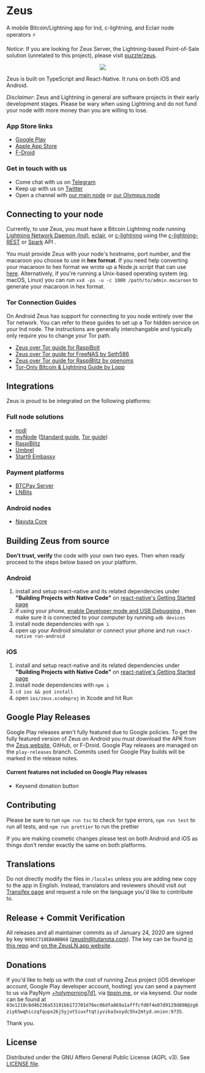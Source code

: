 # Zeus
A mobile Bitcoin/Lightning app for lnd, c-lightning, and Eclair node operators ⚡️

*Notice*: If you are looking for Zeus Server, the Lightning-based Point-of-Sale solution (unrelated to this project), please visit [puzzle/zeus](https://github.com/puzzle/zeus).

<p align="center"><img src="https://user-images.githubusercontent.com/47701173/55770407-2e2c8b00-5a52-11e9-933f-2819eb138c7d.png"></p>



Zeus is built on TypeScript and React-Native. It runs on both iOS and Android.

*Disclaimer*: Zeus and Lightning in general are software projects in their early development stages. Please be wary when using Lightning and do not fund your node with more money than you are willing to lose.

### App Store links
* [Google Play](https://play.google.com/store/apps/details?id=app.zeusln.zeus)
* [Apple App Store](https://apps.apple.com/us/app/zeus-ln/id1456038895)
* [F-Droid](https://f-droid.org/packages/app.zeusln.zeus/)

### Get in touch with us
* Come chat with us on
[Telegram](https://t.me/zeusLN)
* Keep up with us on
[Twitter](https://twitter.com/ZeusLN)
* Open a channel with
[our main node](https://1ml.com/node/03e1210c8d4b236a53191bb172701d76ec06dfa869a1afffcfd8f4e07d9129d898) or [our Olympus node](https://1ml.com/node/02c2d8e5f8220c99d92f4fe808e7c5332d33d146db3e63a50f03663addfaa5a8df)

## Connecting to your node

Currently, to use Zeus, you must have a Bitcoin Lightning node running
[Lightning Network Daemon (lnd)](https://github.com/LightningNetwork/lnd), [eclair](https://github.com/ACINQ/eclair), or [c-lightning](https://github.com/ElementsProject/lightning) using the [c-lightning-REST](https://github.com/Ride-The-Lightning/c-lightning-REST/) or [Spark](https://github.com/shesek/spark-wallet#server-installation) API .

You must provide Zeus with your node's hostname, port number, and the macaroon you choose to use in **hex format**. If you need help converting your macaroon to hex format we wrote up a Node.js script that can use
[here](https://github.com/ZeusLN/lnd-hex-macaroon-generator/). Alternatively, if you're running a Unix-based operating system (eg. macOS, Linux) you can run `xxd -ps -u -c 1000 /path/to/admin.macaroon` to generate your macaroon in hex format.

### Tor Connection Guides

On Android Zeus has support for connecting to you node entirely over the Tor network. You can refer to these guides to set up a Tor hidden service on your lnd node. The instructions are generally interchangable and typically only require you to change your Tor path.

* [Zeus over Tor guide for RaspiBolt](https://stadicus.github.io/RaspiBolt/raspibolt_72_zeus-over-tor.html)
* [Zeus over Tor guide for FreeNAS by Seth586](https://github.com/seth586/guides/blob/master/FreeNAS/wallets/zeusln.md)
* [Zeus over Tor guide for RaspiBlitz by openoms](https://github.com/openoms/bitcoin-tutorials/blob/master/Zeus_to_RaspiBlitz_through_Tor.md)
* [Tor-Only Bitcoin & Lightning Guide by Lopp](https://blog.lopp.net/tor-only-bitcoin-lightning-guide/)

## Integrations

Zeus is proud to be integrated on the following platforms:

### Full node solutions
* [nodl](https://www.nodl.it/)
* [myNode](https://mynodebtc.com/) ([Standard guide](https://mynodebtc.com/guide/zeus), [Tor guide](https://mynodebtc.com/guide/zeus_tor))
* [RaspiBlitz](https://github.com/rootzoll/raspiblitz)
* [Umbrel](https://getumbrel.com/)
* [Start9 Embassy](https://start9.com/)

### Payment platforms
* [BTCPay Server](https://btcpayserver.org/)
* [LNBits](https://lnbits.com/)

### Android nodes
* [Nayuta Core](https://nayuta.co/core/)

## Building Zeus from source

**Don't trust, verify** the code with your own two eyes. Then when ready proceed to the steps below based on your platform.

### Android
1. install and setup react-native and its related dependencies under **"Building Projects with Native Code"** on
[react-native's Getting Started page](https://facebook.github.io/react-native/docs/getting-started.html)
2. if using your phone,
[enable Developer mode and USB Debugging](https://developer.android.com/studio/debug/dev-options)
, then make sure it is connected to your computer by running `adb devices`
3. install node dependencies with `npm i`
4. open up your Android simulator or connect your phone and run `react-native run-android`

### iOS
1. install and setup react-native and its related dependencies under **"Building Projects with Native Code"** on
[react-native's Getting Started page](https://facebook.github.io/react-native/docs/getting-started.html)
2. install node dependencies with `npm i`
3. `cd ios && pod install`
4. open `ios/zeus.xcodeproj` in Xcode and hit Run

## Google Play Releases

Google Play releases aren't fully featured due to Google policies. To get the fully featured version of Zeus on Android you must download the APK from the [Zeus website](https://zeusln.app), GitHub, or F-Droid. Google Play releases are managed on the `play-releases` branch. Commits used for Google Play builds will be marked in the release notes.

#### Current features not included on Google Play releases
* Keysend donation button

## Contributing

Please be sure to run `npm run tsc` to check for type errors, `npm run test` to run all tests, and `npm run prettier` to run the prettier

If you are making cosmetic changes please test on both Android and iOS as things don't render exactly the same on both platforms.


## Translations

Do not directly modify the files in `/locales` unless you are adding new copy to the app in English. Instead, translators and reviewers should visit out [Transifex page](https://www.transifex.com/ZeusLN/zeus/) and request a role on the language you'd like to contribute to.

## Release + Commit Verification

All releases and all maintainer commits as of January 24, 2020 are signed by key `989CC718EBA8BB68` (zeusln@tutanota.com). The key can be found [in this repo](https://github.com/ZeusLN/zeus/blob/master/PGP.txt) and [on the ZeusLN.app website](https://zeusln.app/PGP.txt). 

## Donations

If you'd like to help us with the cost of running Zeus project (iOS developer account, Google Play developer account, hosting) you can send a payment to us via PayNym
[+holymorning7d1](http://my.paynym.is/+holymorning7d1), via [tippin.me](https://tippin.me/@ZeusLN), or via keysend. Our node can be found at ```03e1210c8d4b236a53191bb172701d76ec06dfa869a1afffcfd8f4e07d9129d898@zg6ziy65wqhiczqfqupx26j5yjot5iuxftqtiyvika3xoydc5hx2mtyd.onion:9735```.

Thank you.

## License

Distributed under the GNU Affero General Public License (AGPL v3). See [LICENSE file](LICENSE).
